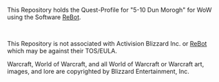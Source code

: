 This Repository holds the Quest-Profile for "5-10 Dun Morogh" for WoW using the
Software [ReBot][1].

[1]: <http://www.rebot.to>

 

This Repository is not associated with Activision Blizzard Inc. or [ReBot
][2] which may be against their TOS/EULA.

[2]: <http://www.rebot.to>

Warcraft, World of Warcraft, and all World of Warcraft or Warcraft art, images,
and lore are copyrighted by Blizzard Entertainment, Inc.
